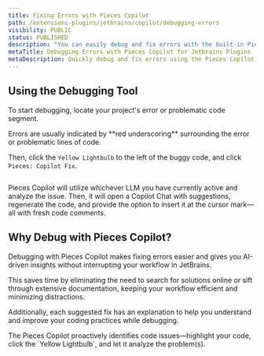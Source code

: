 ```yaml
---
title: Fixing Errors with Pieces Copilot
path: /extensions-plugins/jetbrains/copilot/debugging-errors
visibility: PUBLIC
status: PUBLISHED
description: "You can easily debug and fix errors with the built-in Pieces: Copilot Fix feature in the Pieces for JetBrains Plugin."
metaTitle: Debugging Errors with Pieces Copilot for Jetbrains Plugins
metaDescription: Quickly debug and fix errors using the Pieces Copilot Fix feature in the Pieces for JetBrains Plugin for seamless AI-powered coding
---
```


## Using the Debugging Tool

To start debugging, locate your project's error or problematic code segment.

<Callout type="tip">
  Errors are usually indicated by **red underscoring** surrounding the error or problematic lines of code.
</Callout>

Then, click the `Yellow Lightbulb` to the left of the buggy code, and click `Pieces: Copilot Fix`.

<Image src="https://storage.googleapis.com/hashnode_product_documentation_assets/jetbrains_plugin_assets/jetbrains_plugin_assets/pieces_copilot/debugging_errors/lightbulb_fix.png" alt="" align="center" fullwidth="true" />

Pieces Copilot will utilize whichever LLM you have currently active and analyze the issue. Then, it will open a Copilot Chat with suggestions, regenerate the code, and provide the option to insert it at the cursor mark—all with fresh code comments.

## Why Debug with Pieces Copilot?

Debugging with Pieces Copilot makes fixing errors easier and gives you AI-driven insights without interrupting your workflow in JetBrains.

This saves time by eliminating the need to search for solutions online or sift through extensive documentation, keeping your workflow efficient and minimizing distractions.

Additionally, each suggested fix has an explanation to help you understand and improve your coding practices while debugging.

<Callout type="tip">
  The Pieces Copilot proactively identifies code issues—highlight your code, click the `Yellow Lightbulb`, and let it analyze the problem(s).
</Callout>